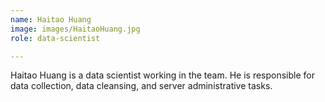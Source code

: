 ```yaml
---
name: Haitao Huang
image: images/HaitaoHuang.jpg
role: data-scientist

---
```


Haitao Huang is a data scientist working in the team. He is responsible for data collection, data cleansing, and server administrative tasks. 
